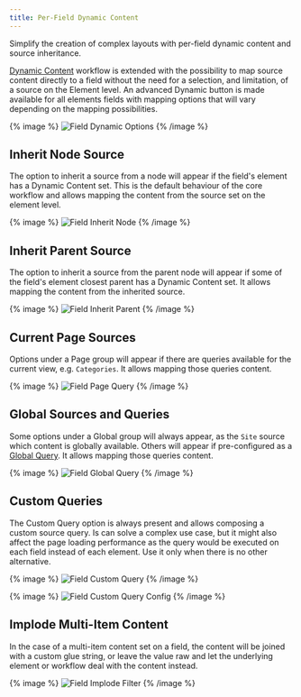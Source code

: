 ```yaml
---
title: Per-Field Dynamic Content
---
```


Simplify the creation of complex layouts with per-field dynamic content and source inheritance.

[Dynamic Content](https://yootheme.com/support/yootheme-pro/joomla/dynamic-content) workflow is extended with the possibility to map source content directly to a field without the need for a selection, and limitation, of a source on the Element level. An advanced Dynamic button is made available for all elements fields with mapping options that will vary depending on the mapping possibilities.

{% image %}
![Field Dynamic Options](/assets/ytp/dynamic/field-dynamic-options.webp)
{% /image %}

## Inherit Node Source

The option to inherit a source from a node will appear if the field's element has a Dynamic Content set. This is the default behaviour of the core workflow and allows mapping the content from the source set on the element level.

{% image %}
![Field Inherit Node](/assets/ytp/dynamic/field-inherit-node.webp)
{% /image %}

## Inherit Parent Source

The option to inherit a source from the parent node will appear if some of the field's element closest parent has a Dynamic Content set. It allows mapping the content from the inherited source.

{% image %}
![Field Inherit Parent](/assets/ytp/dynamic/field-inherit-parent.webp)
{% /image %}

## Current Page Sources

Options under a Page group will appear if there are queries available for the current view, e.g. `Categories`. It allows mapping those queries content.

{% image %}
![Field Page Query](/assets/ytp/dynamic/field-page-query.webp)
{% /image %}

## Global Sources and Queries

Some options under a Global group will always appear, as the `Site` source which content is globally available. Others will appear if pre-configured as a [Global Query](../global-queries). It allows mapping those queries content.

{% image %}
![Field Global Query](/assets/ytp/dynamic/field-global-query.webp)
{% /image %}

## Custom Queries

The Custom Query option is always present and allows composing a custom source query. Is can solve a complex use case, but it might also affect the page loading performance as the query would be executed on each field instead of each element. Use it only when there is no other alternative.

{% image %}
![Field Custom Query](/assets/ytp/dynamic/field-custom-query.webp)
{% /image %}

{% image %}
![Field Custom Query Config](/assets/ytp/dynamic/field-custom-query-config.webp)
{% /image %}

## Implode Multi-Item Content

In the case of a multi-item content set on a field, the content will be joined with a custom glue string, or leave the value raw and let the underlying element or workflow deal with the content instead.

{% image %}
![Field Implode Filter](/assets/ytp/dynamic/field-filter-implode.webp)
{% /image %}
